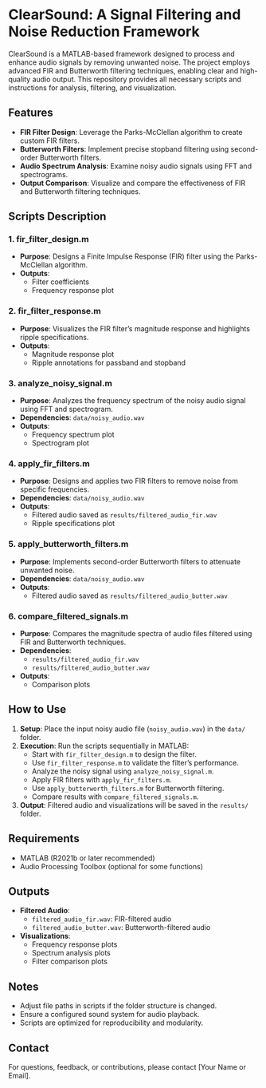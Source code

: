 # ClearSound: A Signal Filtering and Noise Reduction Framework

ClearSound is a MATLAB-based framework designed to process and enhance audio signals by removing unwanted noise. The project employs advanced FIR and Butterworth filtering techniques, enabling clear and high-quality audio output. This repository provides all necessary scripts and instructions for analysis, filtering, and visualization.

## Features

- **FIR Filter Design**: Leverage the Parks-McClellan algorithm to create custom FIR filters.
- **Butterworth Filters**: Implement precise stopband filtering using second-order Butterworth filters.
- **Audio Spectrum Analysis**: Examine noisy audio signals using FFT and spectrograms.
- **Output Comparison**: Visualize and compare the effectiveness of FIR and Butterworth filtering techniques.

## Scripts Description

### 1. **fir_filter_design.m**
- **Purpose**: Designs a Finite Impulse Response (FIR) filter using the Parks-McClellan algorithm.
- **Outputs**: 
  - Filter coefficients
  - Frequency response plot

### 2. **fir_filter_response.m**
- **Purpose**: Visualizes the FIR filter’s magnitude response and highlights ripple specifications.
- **Outputs**: 
  - Magnitude response plot
  - Ripple annotations for passband and stopband

### 3. **analyze_noisy_signal.m**
- **Purpose**: Analyzes the frequency spectrum of the noisy audio signal using FFT and spectrogram.
- **Dependencies**: `data/noisy_audio.wav`
- **Outputs**: 
  - Frequency spectrum plot
  - Spectrogram plot

### 4. **apply_fir_filters.m**
- **Purpose**: Designs and applies two FIR filters to remove noise from specific frequencies.
- **Dependencies**: `data/noisy_audio.wav`
- **Outputs**: 
  - Filtered audio saved as `results/filtered_audio_fir.wav`
  - Ripple specifications plot

### 5. **apply_butterworth_filters.m**
- **Purpose**: Implements second-order Butterworth filters to attenuate unwanted noise.
- **Dependencies**: `data/noisy_audio.wav`
- **Outputs**: 
  - Filtered audio saved as `results/filtered_audio_butter.wav`

### 6. **compare_filtered_signals.m**
- **Purpose**: Compares the magnitude spectra of audio files filtered using FIR and Butterworth techniques.
- **Dependencies**: 
  - `results/filtered_audio_fir.wav`
  - `results/filtered_audio_butter.wav`
- **Outputs**: 
  - Comparison plots

## How to Use

1. **Setup**: Place the input noisy audio file (`noisy_audio.wav`) in the `data/` folder.
2. **Execution**: Run the scripts sequentially in MATLAB:
   - Start with `fir_filter_design.m` to design the filter.
   - Use `fir_filter_response.m` to validate the filter’s performance.
   - Analyze the noisy signal using `analyze_noisy_signal.m`.
   - Apply FIR filters with `apply_fir_filters.m`.
   - Use `apply_butterworth_filters.m` for Butterworth filtering.
   - Compare results with `compare_filtered_signals.m`.
3. **Output**: Filtered audio and visualizations will be saved in the `results/` folder.

## Requirements

- MATLAB (R2021b or later recommended)
- Audio Processing Toolbox (optional for some functions)

## Outputs

- **Filtered Audio**:
  - `filtered_audio_fir.wav`: FIR-filtered audio
  - `filtered_audio_butter.wav`: Butterworth-filtered audio
- **Visualizations**:
  - Frequency response plots
  - Spectrum analysis plots
  - Filter comparison plots

## Notes

- Adjust file paths in scripts if the folder structure is changed.
- Ensure a configured sound system for audio playback.
- Scripts are optimized for reproducibility and modularity.

## Contact

For questions, feedback, or contributions, please contact [Your Name or Email].

